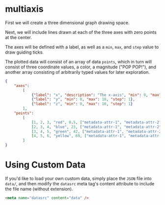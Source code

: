 # multiaxis

First we will create a three dimensional graph drawing space.

Next, we will include lines drawn at each of the three axes with zero points at the center.

The axes will be defined with a label, as well as a `min`, `max`, and `step` value to draw guiding ticks.

The plotted data will consist of an array of data `points`, which in turn will consist of three coordinate values, a color, a magnitude ("POP POP!"), and another array consisting of arbitrarily typed values for later exploration.

```json
{
    "axes":
        [
            {"label": "x", "description": "The x-axis", "min": 0, "max": 10, "step": 1},
            {"label": "y", "min": 0, "max": 10, "step": 1},
            {"label": "z", "min": 0, "max": 10, "step": 1}
        ],
    "points":
        [
            [1, 2, 3, "red", 0.5, ["metadata-attr-1", "metadata-attr-2"]],
            [2, 3, 4, "blue", 23, ["metadata-attr-1", "metadata-attr-2"]],
            [3, 4, 5, "green", 42, ["metadata-attr-1", "metadata-attr-2"]],
            [4, 5, 6, "yellow", 69, ["metadata-attr-1", "metadata-attr-2"]]
        ]
}
```

# Using Custom Data

If you'd like to load your own custom data, simply place the `JSON` file into `data/`, and then modify the `datasrc` meta tag's content attribute to include the file name (without extension).

```html
<meta name="datasrc" content="data" />
```
